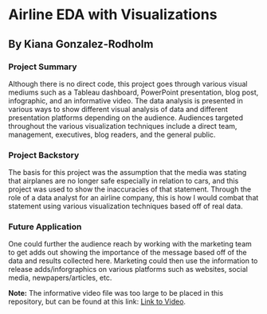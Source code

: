 # Airline EDA with Visualizations
## By Kiana Gonzalez-Rodholm
### Project Summary
Although there is no direct code, this project goes through various visual mediums such as a Tableau dashboard, PowerPoint presentation, blog post, infographic, and an informative video. The data analysis is presented in various ways to show different visual analysis of data and different presentation platforms depending on the audience. Audiences targeted throughout the various visualization techniques include a direct team, management, executives, blog readers, and the general public.

### Project Backstory
The basis for this project was the assumption that the media was stating that airplanes are no longer safe especially in relation to cars, and this project was used to show the inaccuracies of that statement. Through the role of a data analyst for an airline company, this is how I would combat that statement using various visualization techniques based off of real data.

### Future Application
One could further the audience reach by working with the marketing team to get adds out showing the importance of the message based off of the data and results collected here. Marketing could then use the information to release adds/inforgraphics on various platforms such as websites, social media, newpapers/articles, etc. 

**Note:** The informative video file was too large to be placed in this repository, but can be found at this link: [Link to Video](https://drive.google.com/file/d/176vAZsw33ViSwum-XAQrFgVBQsTXqY69/view?usp=share_link).  

